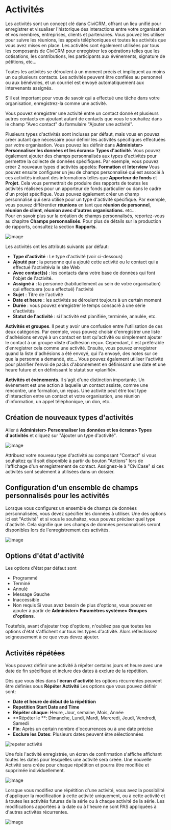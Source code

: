 Activités
==========

Les activités sont un concept clé dans CiviCRM, offrant un lieu unifié pour enregistrer et visualiser
l'historique des interactions entre votre organisation et vos membres, entreprises, clients 
et partenaires. Vous pouvez les utiliser pour suivre les réunions, les appels téléphoniques et 
toutes les activités que vous avez mises en place. Les activités sont également utilisées par tous
les composants de CiviCRM pour enregistrer les opérations telles que les cotisations, les contributions,
les participants aux événements, signature de pétitions, etc...

Toutes les activités se déroulent à un moment précis et impliquent au moins un ou plusieurs contacts. 
Les activités peuvent être confiées au personnel ou aux bénévoles, et un courriel est envoyé automatiquement
aux intervenants assignés.

S'il est important pour vous de savoir qui a effectué une tâche dans votre organisation, enregistrez-la comme une activité.

Vous pouvez enregistrer une activité entre un contact donné et plusieurs autres contacts en ajoutant 
autant de contacts que vous le souhaitez dans le champ "Avec contact" du formulaire "Ajouter une activité".

Plusieurs types d'activités sont incluses par défaut, mais vous en pouvez créer autant que nécessaire pour
définir les activités spécifiques effectuées par votre organisation. Vous pouvez les définir dans 
**Administer> Personnaliser les données et les écrans> Types d'activité**. 
Vous pouvez également ajouter des champs personnalisés aux types d'activités pour permettre la collecte de
données spécifiques. Par exemple, vous pouvez créer 2 nouveaux types d'activités appelés: **Formation** et
**Interview** Vous pouvez ensuite configurer un jeu de champs personnalisé qui est associé à ces activités
incluant des informations telles que **Apporteur de fonds** et **Projet**. Cela vous permettrait de produire
des rapports de toutes les activités réalisées pour un apporteur de fonds particulier ou dans le cadre d'un 
projet spécifique. 
Vous pouvez également créer un champ personnalisé qui sera utilisé pour un type d'activité spécifique. 
Par exemple, vous pouvez différentier **réunions** en tant que **réunion de personnel**, **réunion de client**,
**réunion avec d'autres organisations.** etc...  
Pour en savoir plus sur la création de champs personnalisés, reportez-vous au chapitre **Champs personnalisés**.
Pour plus de détails sur la production de rapports, consultez la section **Rapports**. 

![image](/img/Fr_activite_creation.PNG)

Les activités ont les attributs suivants par défaut:

-   **Type d'activité** : Le type d'activité (voir ci-dessous)
-   **Ajouté par** : la personne qui a ajouté cette activité ou le contact qui a effectué l'activitévia le site Web
-   **Avec contact(s)** : les contacts dans votre base de données qui font l'objet de l'activité.
-   **Assigné à** : la personne (habituellement au sein de votre organisation) qui effectuera (ou a effectué) l'activité
-   **Sujet** : Titre de l'activité
-   **Date et heure** : les activités se déroulent toujours à un certain moment
-   **Durée** : vous pouvez enregistrer le temps consacré à une série d'activités
-   **Statut de l'activité** : si l'activité est planifiée, terminée, annulée, etc.

**Activités et groupes**. Il peut y avoir une confusion entre l'utilisation de ces deux catégories.
Par exemple, vous pouvez choisir d'enregistrer une liste d'adhésions envoyé à un contact en tant qu'activité
ou simplement ajouter le contact à un groupe «liste d'adhésion reçu». Cependant, il est préférable d'enregistrer
cela comme une activité. Ensuite, vous pouvez enregistrer quand la liste d'adhésions a été envoyé, qui l'a envoyé,
des notes sur ce que la personne a demandé, etc... Vous pouvez également utiliser l'activité pour planifier
l'envoi de packs d'abonnement en définissant une date et une heure future et en définissant le statut sur «planifié».

**Activités et événements**.  Il s'agit d'une distinction importante. Un événement est une action à laquelle 
un contact assiste, comme une rencontre, une formation, un repas. Une activité peut être tout type d'interaction
entre un contact et votre organisation, une réunion d'information, un appel téléphonique, un don, etc..

Création de nouveaux types d'activités
---------------------------
Aller à  **Administer> Personnaliser les données et les écrans> Types d'activités** et cliquez sur "Ajouter un type d'activité".

![image](/img/Fr_activite_type_activite.PNG)

Attribuez votre nouveau type d'activité au composant "Contact" si vous souhaitez qu'il soit disponible à partir
du bouton "Actions" lors de l'affichage d'un enregistrement de contact. Assignez-le à "CiviCase" si ces activités
sont seulement à utilisées dans un dossier.

Configuration d'un ensemble de champs personnalisés pour les activités
-------------------------------------------
Lorsque vous configurez un ensemble de champs de données personnalisées, vous devez spécifier les données à utiliser. 
Une des options ici est "Activité" et si vous le souhaitez, vous pouvez préciser quel type d'activité. 
Cela signifie que ces champs de données personnalisés seront disponibles lors de l'enregistrement des activités. 

![image](/img/Fr_activite_champ_personnalise.PNG)

Options d'état d'activité
-----------------------

Les options d'état par défaut sont

-   Programmé
-   Terminé
-   Annulé
-   Message Gauche
-   Inaccessible
-   Non requis
Si vous avez besoin de plus d'options, vous pouvez en ajouter à partir de **Administer> Paramètres système> Groupes d'options**.

Toutefois, avant d'ajouter trop d'options, n'oubliez pas que toutes les options d'état s'affichent sur tous 
les types d'activité. Alors réfléchissez soigneusement à ce que vous devez ajouter.

Activités répétées
----------------------

Vous pouvez définir une activité à répéter certains jours et heure avec une date de fin spécifique et inclure
des dates à exclure de la répétition.

Dès que vous êtes dans l'**écran d'activité** les options récurrentes peuvent être définies sous **Répéter Activité** 
Les options que vous pouvez définir sont:

-   **Date et heure de début de la répétition**
-   **Repetition Start Date and Time**
-   **Répéter chaque**: Heure, Jour, semaine, Mois, Année
-   **Répéter le **: Dimanche, Lundi, Mardi, Mercredi, Jeudi, Vendredi, Samedi
-   **Fin**: Après un certain nombre d'occurrences ou à une date précise
-   **Exclure les Dates**: Plusieurs dates peuvent être sélectionnées

![repeter activité](/img/Fr_activite_repeter.PNG)

Une fois l'activité enregistrée, un écran de confirmation s'affiche affichant toutes les dates pour lesquelles 
une activité sera créée. Une nouvelle Activité sera créée pour chaque répétition et pourra être modifiée et
supprimée individuellement.

![image](/img/repeatscreen.png)

Lorsque vous modifiez une répétition d'une activité, vous avez la possibilité d'appliquer la modification à
cette activité uniquement, ou à cette activité et à toutes les activités futures de la série ou à chaque 
activité de la série. Les modifications apportées à la date ou à l'heure ne sont PAS appliquées à d'autres activités récurrentes.

![image](/img/reoccurringscreenedits.png)

